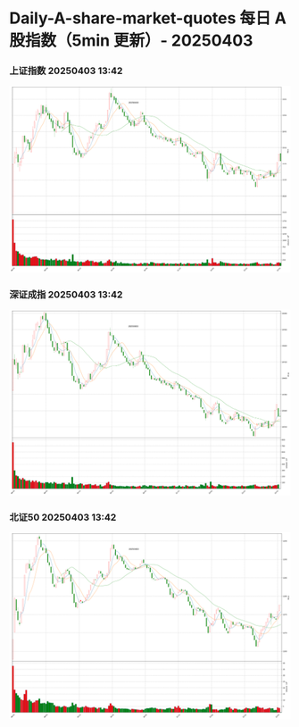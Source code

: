 
# Daily-A-share-market-quotes 每日 A 股指数（5min 更新）- 20250403

### 上证指数 20250403 13:42
![](./fig/2025/4/20250403-sh000001.png)

### 深证成指 20250403 13:42
![](./fig/2025/4/20250403-sz399001.png)

### 北证50 20250403 13:42
![](./fig/2025/4/20250403-bj899050.png)
